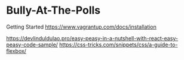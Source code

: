 # Bully-At-The-Polls


Getting Started 
https://www.vagrantup.com/docs/installation

https://devlinduldulao.pro/easy-peasy-in-a-nutshell-with-react-easy-peasy-code-sample/
https://css-tricks.com/snippets/css/a-guide-to-flexbox/

